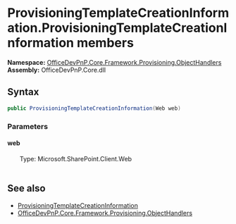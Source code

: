 # ProvisioningTemplateCreationInformation.ProvisioningTemplateCreationInformation members 
  

**Namespace:** [OfficeDevPnP.Core.Framework.Provisioning.ObjectHandlers](OfficeDevPnP.Core.Framework.Provisioning.ObjectHandlers.md)  
**Assembly:** OfficeDevPnP.Core.dll  
## Syntax
```C#
public ProvisioningTemplateCreationInformation(Web web)
```
### Parameters
#### web  
&emsp;&emsp;Type: Microsoft.SharePoint.Client.Web  
&emsp;&emsp;  


## See also
- [ProvisioningTemplateCreationInformation](OfficeDevPnP.Core.Framework.Provisioning.ObjectHandlers.ProvisioningTemplateCreationInformation.md)
- [OfficeDevPnP.Core.Framework.Provisioning.ObjectHandlers](OfficeDevPnP.Core.Framework.Provisioning.ObjectHandlers.md)

